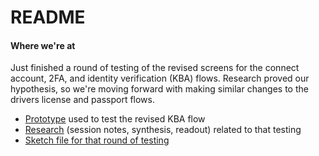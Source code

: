 # README

#### Where we're at

Just finished a round of testing of the revised screens for the connect account, 2FA, and identity verification (KBA) flows. Research proved our hypothesis, so we're moving forward with making similar changes to the drivers license and passport flows.

* [Prototype](https://adhoc.invisionapp.com/d/main/#/projects/prototypes/14460597) used to test the revised KBA flow
* [Research](https://github.com/department-of-veterans-affairs/vets.gov-team/tree/master/Products/Identity/Login/User%20Login/research/PI7) (session notes, synthesis, readout) related to that testing
* [Sketch file for that round of testing](https://github.com/department-of-veterans-affairs/vets.gov-team/blob/master/Products/Identity/Login/User%20Login/design/PI7/flows-round-1.sketch)

